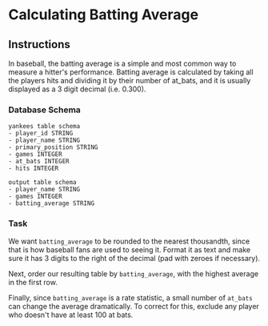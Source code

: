 # Calculating Batting Average


## Instructions

In baseball, the batting average is a simple and most common way to measure a 
hitter's performance. Batting average is calculated by taking all the players 
hits and dividing it by their number of at_bats, and it is usually displayed as 
a 3 digit decimal (i.e. 0.300).


### Database Schema

```
yankees table schema
- player_id STRING
- player_name STRING
- primary_position STRING
- games INTEGER
- at_bats INTEGER
- hits INTEGER

output table schema
- player_name STRING
- games INTEGER
- batting_average STRING
```

### Task

We want `batting_average` to be rounded to the nearest thousandth, since that 
is how baseball fans are used to seeing it. Format it as text and make sure it 
has 3 digits to the right of the decimal (pad with zeroes if necessary).

Next, order our resulting table by `batting_average`, with the highest average 
in the first row.

Finally, since `batting_average` is a rate statistic, a small number of 
`at_bats` can change the average dramatically. To correct for this, exclude any 
player who doesn't have at least 100 at bats.